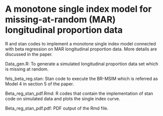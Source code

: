 # A monotone single index model for missing-at-random (MAR) longitudinal proportion data
R and stan codes to implement a monotone single index model connected with beta regression on MAR longitudinal proportion data. More details are discussed in the paper.   

Data_gen.R: To generate a simulated longitudinal proportion data set which is missing at random.

fels_beta_reg.stan: Stan code to execute the BR-MSIM which is referred as Model 4 in section 5 of the paper.

Beta_reg_stan_pdf.Rmd: R codes that contain the implementation of stan code on simulated data and plots the single index curve. 

Beta_reg_stan_pdf.pdf: PDF output of the Rmd file. 
 
